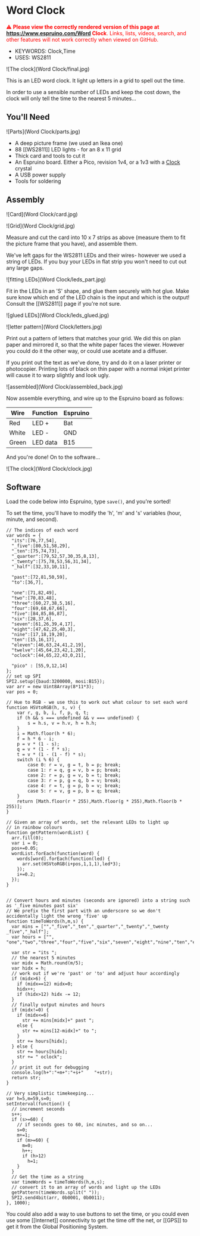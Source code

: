 <!--- Copyright (c) 2014 Gordon Williams, Pur3 Ltd. See the file LICENSE for copying permission. --> 
Word Clock
=========

<span style="color:red">:warning: **Please view the correctly rendered version of this page at https://www.espruino.com/Word Clock**. Links, lists, videos, search, and other features will not work correctly when viewed on GitHub.</span>

* KEYWORDS: Clock,Time
* USES: WS2811

![The clock](Word Clock/final.jpg)

This is an LED word clock. It light up letters in a grid to spell out the time.

In order to use a sensible number of LEDs and keep the cost down, the clock will only tell the time to the nearest 5 minutes...

You'll Need
----------

![Parts](Word Clock/parts.jpg)

* A deep picture frame (we used an Ikea one)
* 88 [[WS2811]] LED lights - for an 8 x 11 grid
* Thick card and tools to cut it
* An Espruino board. Either a Pico, revision 1v4, or a 1v3 with a [Clock](/Clocks) crystal
* A USB power supply
* Tools for soldering

Assembly
-------

![Card](Word Clock/card.jpg)

![Grid](Word Clock/grid.jpg)

Measure and cut the card into 10 x 7 strips as above (measure them to fit the picture frame that you have), and assemble them. 

We've left gaps for the WS2811 LEDs and their wires- however we used a string of LEDs. If you buy your LEDs in flat strip you won't need to cut out any large gaps.

![fitting LEDs](Word Clock/leds_part.jpg)

Fit in the LEDs in an 'S' shape, and glue them securely with hot glue. Make sure know which end of the LED chain is the input and which is the output! Consult the [[WS2811]] page if you're not sure.

![glued LEDs](Word Clock/leds_glued.jpg)

![letter pattern](Word Clock/letters.jpg)

Print out a pattern of letters that matches your grid. We did this on plan paper and mirrored it, so that the white paper faces the viewer. However you could do it the other way, or could use acetate and a diffuser.

If you print out the text as we've done, try and do it on a laser printer or photocopier. Printing lots of black on thin paper with a normal inkjet printer will cause it to warp slightly and look ugly.

![assembled](Word Clock/assembled_back.jpg)

Now assemble everything, and wire up to the Espruino board as follows:

| Wire   | Function  | Espruino |
|--------|-----------|----------|
| Red    | LED + | Bat               |
| White  | LED - | GND               |
| Green  | LED data | B15            |

And you're done! On to the software...

![The clock](Word Clock/clock.jpg)

Software
--------

Load the code below into Espruino, type `save()`, and you're sorted! 

To set the time, you'll have to modify the 'h', 'm' and 's' variables (hour, minute, and second).

```
// The indices of each word
var words = {
  "its":[76,77,54],
  "_five":[80,51,58,29],
  "_ten":[75,74,73],
  "_quarter":[79,52,57,30,35,8,13],
  "_twenty":[75,78,53,56,31,34],
  "_half":[32,33,10,11],

  "past":[72,81,50,59],
  "to":[36,7],

  "one":[71,82,49],
  "two":[70,83,48],
  "three":[60,27,38,5,16],
  "four":[69,68,67,66],
  "five":[84,85,86,87],
  "six":[28,37,6],
  "seven":[61,26,39,4,17],
  "eight":[47,62,25,40,3],
  "nine":[17,18,19,20],
  "ten":[15,16,17],
  "eleven":[46,63,24,41,2,19],
  "twelve":[45,64,23,42,1,20],
  "oclock":[44,65,22,43,0,21],
  
  "pico" : [55,9,12,14]
};
// set up SPI
SPI2.setup({baud:3200000, mosi:B15});
var arr = new Uint8Array(8*11*3);
var pos = 0;

// Hue to RGB - we use this to work out what colour to set each word
function HSVtoRGB(h, s, v) {
    var r, g, b, i, f, p, q, t;
    if (h && s === undefined && v === undefined) {
        s = h.s, v = h.v, h = h.h;
    }
    i = Math.floor(h * 6);
    f = h * 6 - i;
    p = v * (1 - s);
    q = v * (1 - f * s);
    t = v * (1 - (1 - f) * s);
    switch (i % 6) {
        case 0: r = v, g = t, b = p; break;
        case 1: r = q, g = v, b = p; break;
        case 2: r = p, g = v, b = t; break;
        case 3: r = p, g = q, b = v; break;
        case 4: r = t, g = p, b = v; break;
        case 5: r = v, g = p, b = q; break;
    }
    return [Math.floor(r * 255),Math.floor(g * 255),Math.floor(b * 255)];
}

// Given an array of words, set the relevant LEDs to light up
// in rainbow colours
function getPattern(wordList) {
  arr.fill(0);
  var i = 0;
  pos+=0.05;
  wordList.forEach(function(word) {
    words[word].forEach(function(led) {
      arr.set(HSVtoRGB(i+pos,1,1,1),led*3);
    });
    i+=0.2;
  });
}


// Convert hours and minutes (seconds are ignored) into a string such as '_five minutes past six'
// We prefix the first part with an underscore so we don't accidentally light the wrong 'five' up
function timeToWords(h,m,s) {
  var mins = ["","_five","_ten","_quarter","_twenty","_twenty _five","_half"];
  var hours = ["", "one","two","three","four","five","six","seven","eight","nine","ten","eleven","twelve"];
    
  var str = "its ";
  // the nearest 5 minutes
  var midx = Math.round(m/5);
  var hidx = h;
  // work out if we're 'past' or 'to' and adjust hour accordingly
  if (midx>6) {
    if (midx==12) midx=0;
    hidx++;
    if (hidx>12) hidx -= 12;
  }
  // finally output minutes and hours
  if (midx!=0) {
    if (midx<=6)
      str += mins[midx]+" past ";
    else {
      str += mins[12-midx]+" to ";
    }
    str += hours[hidx];
  } else {
    str += hours[hidx];
    str += " oclock";
  }
  // print it out for debugging
  console.log(h+":"+m+":"+s+"    "+str);
  return str;
} 

// Very simplistic timekeeping...
var h=5,m=59,s=0;
setInterval(function() {
  // increment seconds
  s++;
  if (s>=60) {
    // if seconds goes to 60, inc minutes, and so on...
    s=0;
    m+=1;
    if (m>=60) {
      m=0;
      h++;
      if (h>12)
        h=1;
    }
  }
  // Get the time as a string
  var timeWords = timeToWords(h,m,s);
  // convert it to an array of words and light up the LEDs
  getPattern(timeWords.split(" "));
  SPI2.send4bit(arr, 0b0001, 0b0011);
}, 1000);
```

You could also add a way to use buttons to set the time, or you could even use some [[Internet]] connectivity to get the time off the net, or [[GPS]] to get it from the Global Positioning System.
